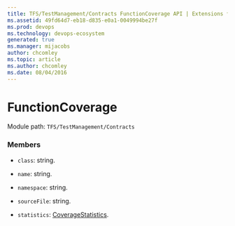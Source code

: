 ```yaml
---
title: TFS/TestManagement/Contracts FunctionCoverage API | Extensions for Azure DevOps Services
ms.assetid: 49fd64d7-eb18-d835-e0a1-0049994be27f
ms.prod: devops
ms.technology: devops-ecosystem
generated: true
ms.manager: mijacobs
author: chcomley
ms.topic: article
ms.author: chcomley
ms.date: 08/04/2016
---
```


# FunctionCoverage

Module path: `TFS/TestManagement/Contracts`


### Members

* `class`: string. 

* `name`: string. 

* `namespace`: string. 

* `sourceFile`: string. 

* `statistics`: [CoverageStatistics](../../../TFS/TestManagement/Contracts/CoverageStatistics.md). 


